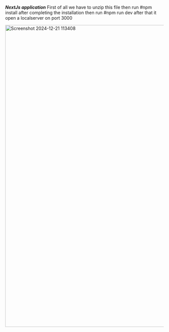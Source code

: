 ***NextJs application***
First of all we have to unzip this file then run 
#npm install 
after completing the installation then run 
#npm run dev 
after that it open a localserver on port 3000 

<img width="959" alt="Screenshot 2024-12-21 113408" src="https://github.com/user-attachments/assets/75aa1273-69b3-4a47-b9c5-1e54e481ea13" />
